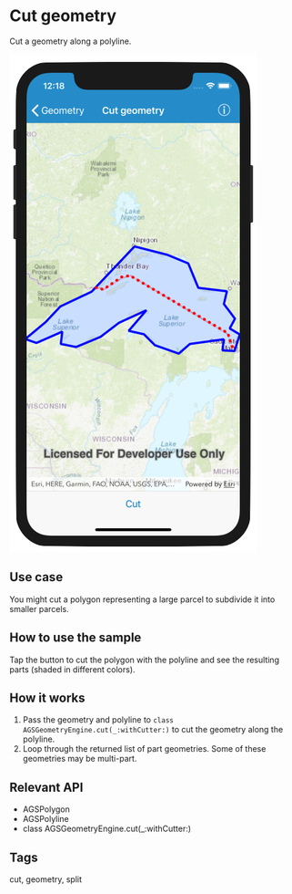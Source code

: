 # Cut geometry

Cut a geometry along a polyline.

![Image of cut geometry](cut-geometry.png)

## Use case

You might cut a polygon representing a large parcel to subdivide it into smaller parcels.

## How to use the sample

Tap the button to cut the polygon with the polyline and see the resulting parts (shaded in different colors).

## How it works

1. Pass the geometry and polyline to `class AGSGeometryEngine.cut(_:withCutter:)` to cut the geometry along the polyline.
2. Loop through the returned list of part geometries. Some of these geometries may be multi-part.

## Relevant API

* AGSPolygon
* AGSPolyline
* class AGSGeometryEngine.cut(_:withCutter:)

## Tags

cut, geometry, split
